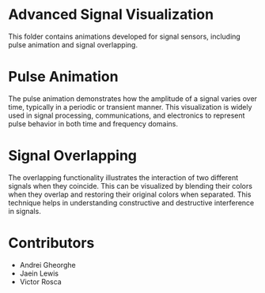 # Advanced Signal Visualization
This folder contains animations developed for signal sensors, including pulse animation and signal overlapping.

# Pulse Animation
The pulse animation demonstrates how the amplitude of a signal varies over time, typically in a periodic or transient manner. This visualization is widely used in signal processing, communications, and electronics to represent pulse behavior in both time and frequency domains.

# Signal Overlapping
The overlapping functionality illustrates the interaction of two different signals when they coincide. This can be visualized by blending their colors when they overlap and restoring their original colors when separated. This technique helps in understanding constructive and destructive interference in signals.

# Contributors
- Andrei Gheorghe
- Jaein Lewis
- Victor Rosca
